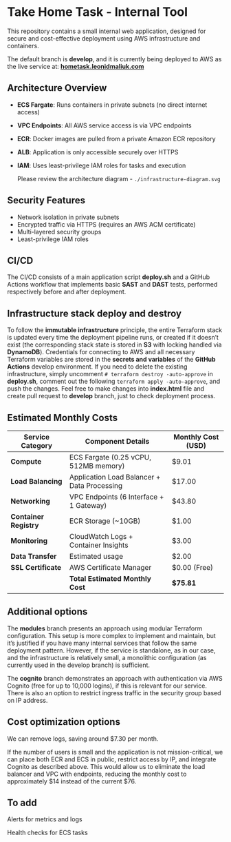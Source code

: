 # Take Home Task - Internal Tool

This repository contains a small internal web application, designed for secure and cost-effective deployment using AWS infrastructure and containers.

The default branch is **develop**, and it is currently being deployed to AWS as the live service at:  **[hometask.leonidmaliuk.com](https://hometask.leonidmaliuk.com/)**

## Architecture Overview

- **ECS Fargate**: Runs containers in private subnets (no direct internet access)
- **VPC Endpoints**: All AWS service access is via VPC endpoints
- **ECR**: Docker images are pulled from a private Amazon ECR repository
- **ALB**: Application is only accessible securely over HTTPS
- **IAM**: Uses least-privilege IAM roles for tasks and execution

  Please review the architecture diagram - `./infrastructure-diagram.svg`


## Security Features

- Network isolation in private subnets
- Encrypted traffic via HTTPS (requires an AWS ACM certificate)
- Multi-layered security groups
- Least-privilege IAM roles

## CI/CD

The CI/CD consists of a main application script **deploy.sh** and a GitHub Actions workflow that implements basic **SAST** and **DAST** tests, performed respectively before and after deployment.

## Infrastructure stack deploy and destroy

To follow the **immutable infrastructure** principle, the entire Terraform stack is updated every time the deployment pipeline runs, or created if it doesn’t exist (the corresponding stack state is stored in **S3** with locking handled via **DynamoDB**).
Credentials for connecting to AWS and all necessary Terraform variables are stored in the **secrets and variables** of the **GitHub Actions** develop environment.
If you need to delete the existing infrastructure, simply uncomment `# terraform destroy -auto-approve` in **deploy.sh**, comment out the following `terraform apply -auto-approve`, and push the changes.
Feel free to make changes into **index.html** file and create pull request to **develop** branch, just to check deployment process.

## Estimated Monthly Costs

| Service Category | Component Details | Monthly Cost (USD) |
|-----------------|-------------------|-------------------|
| **Compute** | ECS Fargate (0.25 vCPU, 512MB memory) | $9.01 |
| **Load Balancing** | Application Load Balancer + Data Processing | $17.00 |
| **Networking** | VPC Endpoints (6 Interface + 1 Gateway) | $43.80 |
| **Container Registry** | ECR Storage (~10GB) | $1.00 |
| **Monitoring** | CloudWatch Logs + Container Insights | $3.00 |
| **Data Transfer** | Estimated usage | $2.00 |
| **SSL Certificate** | AWS Certificate Manager | $0.00 (Free) |
| | **Total Estimated Monthly Cost** | **$75.81** |

## Additional options

The **modules** branch presents an approach using modular Terraform configuration.
This setup is more complex to implement and maintain, but it’s justified if you have many internal services that follow the same deployment pattern.
However, if the service is standalone, as in our case, and the infrastructure is relatively small,
a monolithic configuration (as currently used in the develop branch) is sufficient.

The **cognito** branch demonstrates an approach with authentication via AWS Cognito (free for up to 10,000 logins),
if this is relevant for our service.
There is also an option to restrict ingress traffic in the security group based on IP address.

## Cost optimization options

We can remove logs, saving around $7.30 per month.

If the number of users is small and the application is not mission-critical,
we can place both ECR and ECS in public, restrict access by IP, and integrate Cognito as described above.
This would allow us to eliminate the load balancer and VPC with endpoints,
reducing the monthly cost to approximately $14 instead of the current $76.

## To add

Alerts for metrics and logs

Health checks for ECS tasks
